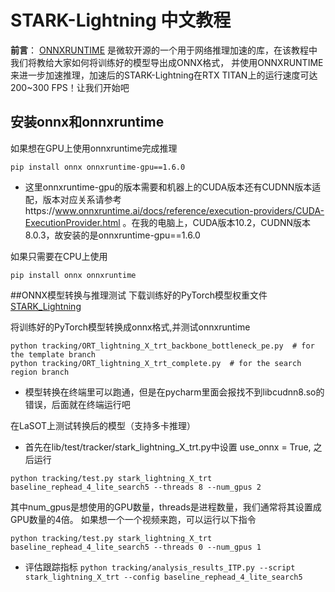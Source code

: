 # STARK-Lightning 中文教程
**前言**： [ONNXRUNTIME](https://github.com/microsoft/onnxruntime) 是微软开源的一个用于网络推理加速的库，在该教程中我们将教给大家如何将训练好的模型导出成ONNX格式，
并使用ONNXRUNTIME来进一步加速推理，加速后的STARK-Lightning在RTX TITAN上的运行速度可达200~300 FPS！让我们开始吧
## 安装onnx和onnxruntime
如果想在GPU上使用onnxruntime完成推理
```
pip install onnx onnxruntime-gpu==1.6.0
```
- 这里onnxruntime-gpu的版本需要和机器上的CUDA版本还有CUDNN版本适配，版本对应关系请参考https://www.onnxruntime.ai/docs/reference/execution-providers/CUDA-ExecutionProvider.html
。在我的电脑上，CUDA版本10.2，CUDNN版本8.0.3，故安装的是onnxruntime-gpu==1.6.0

如果只需要在CPU上使用
```
pip install onnx onnxruntime
```
##ONNX模型转换与推理测试
下载训练好的PyTorch模型权重文件 [STARK_Lightning](https://drive.google.com/file/d/18xxbMKCjWi6Gvn5T4o2w5jIbwd3AWN55/view?usp=sharing)

将训练好的PyTorch模型转换成onnx格式,并测试onnxruntime
```
python tracking/ORT_lightning_X_trt_backbone_bottleneck_pe.py  # for the template branch
python tracking/ORT_lightning_X_trt_complete.py  # for the search region branch
```
- 模型转换在终端里可以跑通，但是在pycharm里面会报找不到libcudnn8.so的错误，后面就在终端运行吧

在LaSOT上测试转换后的模型（支持多卡推理）
- 首先在lib/test/tracker/stark_lightning_X_trt.py中设置 use_onnx = True, 之后运行
```
python tracking/test.py stark_lightning_X_trt baseline_rephead_4_lite_search5 --threads 8 --num_gpus 2
```
其中num_gpus是想使用的GPU数量，threads是进程数量，我们通常将其设置成GPU数量的4倍。
如果想一个一个视频来跑，可以运行以下指令
```
python tracking/test.py stark_lightning_X_trt baseline_rephead_4_lite_search5 --threads 0 --num_gpus 1
```
- 评估跟踪指标
```python tracking/analysis_results_ITP.py --script stark_lightning_X_trt --config baseline_rephead_4_lite_search5```
